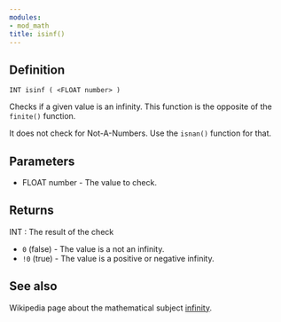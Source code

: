 ```yaml
---
modules:
- mod_math
title: isinf()
---
```


## Definition

    INT isinf ( <FLOAT number> )

Checks if a given value is an infinity. This function is the opposite of the `finite()` function.

It does not check for Not-A-Numbers. Use the `isnan()` function for that.

## Parameters

- FLOAT number - The value to check.

## Returns

INT : The result of the check

- `0` (false) - The value is a not an infinity.
- `!0` (true)  - The value is a positive or negative infinity.

## See also

Wikipedia page about the mathematical subject [infinity](https://en.wikipedia.org/wiki/Infinity).
